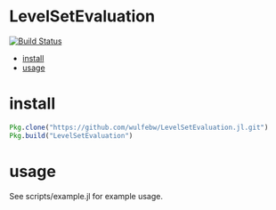 # LevelSetEvaluation

[![Build Status](https://travis-ci.org/wulfebw/LevelSetEvaluation.jl.svg?branch=master)](https://travis-ci.org/wulfebw/LevelSetEvaluation.jl)

<!-- MarkdownTOC -->

- [install](#install)
- [usage](#usage)

<!-- /MarkdownTOC -->

# install
```julia
Pkg.clone("https://github.com/wulfebw/LevelSetEvaluation.jl.git")
Pkg.build("LevelSetEvaluation")
```

# usage
See scripts/example.jl for example usage.

